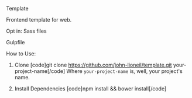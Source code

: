 Template

Frontend template for web.

Opt in:
Sass files

Gulpfile

How to Use:
1. Clone
		[code]git clone https://github.com/john-lioneil/template.git your-project-name[/code]
	Where `your-project-name` is, well, your project's name.

2. Install Dependencies
		[code]npm install && bower install[/code]

